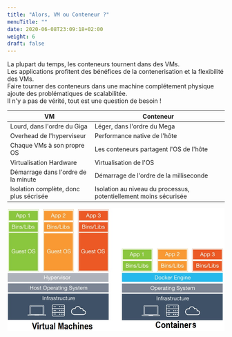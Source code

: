 ```yaml
---
title: "Alors, VM ou Conteneur ?"
menuTitle: ""
date: 2020-06-08T23:09:18+02:00
weight: 6
draft: false
---
```


La plupart du temps, les conteneurs tournent dans des VMs.  
Les applications profitent des bénéfices de la contenerisation et la flexibilité des VMs.  
Faire tourner des conteneurs dans une machine complétement physique ajoute des problématiques de scalabilitée.  
Il n'y a pas de vérité, tout est une question de besoin !

| VM | Conteneur |
|-----|------------
| Lourd, dans l'ordre du Giga |	Léger, dans l'ordre du Mega |
| Overhead de l'hyperviseur |	Performance native de l'hôte |
| Chaque VMs à son propre OS  |	Les conteneurs partagent l'OS de l'hôte |
| Virtualisation Hardware | Virtualisation de l'OS |
| Démarrage dans l'ordre de la minute | Démarrage de l'ordre de la milliseconde |
| Isolation complète, donc plus sécrisée | Isolation au niveau du processus, potentiellement moins sécurisée |


![docker_vm](/images/docker_stack.jpg?lightbox=false)